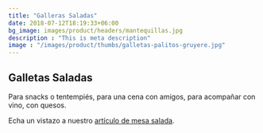 ```yaml
---
title: "Galleras Saladas"
date: 2018-07-12T18:19:33+06:00
bg_image: images/product/headers/mantequillas.jpg
description : "This is meta description"
image : "/images/product/thumbs/galletas-palitos-gruyere.jpg"
---
```


## Galletas Saladas

Para snacks o tentempiés, para una cena con amigos, para acompañar con vino, con quesos.  

Echa un vistazo a nuestro [artículo de mesa salada](/blog/mesa_salada/). 
